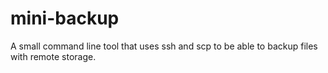 # mini-backup
A small command line tool that uses ssh and scp to be able to backup files with remote storage.
